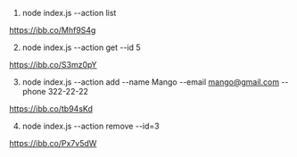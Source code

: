 1. node index.js --action list

https://ibb.co/Mhf9S4g

2. node index.js --action get --id 5

https://ibb.co/S3mz0pY

3. node index.js --action add --name Mango --email mango@gmail.com --phone 322-22-22

https://ibb.co/tb94sKd

4. node index.js --action remove --id=3

https://ibb.co/Px7v5dW
